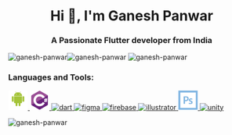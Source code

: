 <h1 align="center">Hi 👋, I'm Ganesh Panwar</h1>
<h3 align="center">A Passionate Flutter developer from India</h3>

<!-- Github Profile Stats -->
<img src="https://github-readme-stats.vercel.app/api?username=GaneshPanwar&theme=tokyonight&count_private=true" align="left" alt="ganesh-panwar" />
<!-- Most Used Languages -->
<img src="https://github-readme-stats.vercel.app/api/top-langs?username=GaneshPanwar&layout=compact&theme=tokyonight" height="194" alt="ganesh-panwar" />
<!-- Contribution  -->
<img src="https://github-readme-streak-stats.herokuapp.com/?user=GaneshPanwar&theme=tokyonight&date_format=%5BY%20%5DM%20j&card_width=487" width="464" alt="ganesh-panwar" />

<!-- <a href="https://github.com/ryo-ma/github-profile-trophy"><img src="https://github-profile-trophy.vercel.app/?username=GaneshPanwar" alt="ganesh-panwar" /></a> 

<h3 align="left">Connect with me:</h3>
<p align="left">
<a href="https://twitter.com/ganesh__panwar" target="blank"><img align="center" src="https://raw.githubusercontent.com/rahuldkjain/github-profile-readme-generator/master/src/images/icons/Social/twitter.svg" alt="ganesh_panwar" height="30" width="40" /></a>
<a href="https://linkedin.com/in/ganesh-panwar" target="blank"><img align="center" src="https://raw.githubusercontent.com/rahuldkjain/github-profile-readme-generator/master/src/images/icons/Social/linked-in-alt.svg" alt="ganesh-panwar" height="30" width="40" /></a>
<a href="https://instagram.com/ganesh___panwar" target="blank"><img align="center" src="https://raw.githubusercontent.com/rahuldkjain/github-profile-readme-generator/master/src/images/icons/Social/instagram.svg" alt="ganesh___panwar" height="30" width="40" /></a>
</p>
-->
<h3 align="left">Languages and Tools:</h3>
<p align="left"> <a href="https://developer.android.com" target="_blank" rel="noreferrer"> <img src="https://raw.githubusercontent.com/devicons/devicon/master/icons/android/android-original-wordmark.svg" alt="android" width="40" height="40"/> </a> <a href="https://www.w3schools.com/cs/" target="_blank" rel="noreferrer"> <img src="https://raw.githubusercontent.com/devicons/devicon/master/icons/csharp/csharp-original.svg" alt="csharp" width="40" height="40"/> </a> <a href="https://dart.dev" target="_blank" rel="noreferrer"> <img src="https://www.vectorlogo.zone/logos/dartlang/dartlang-icon.svg" alt="dart" width="40" height="40"/> </a> <a href="https://www.figma.com/" target="_blank" rel="noreferrer"> <img src="https://www.vectorlogo.zone/logos/figma/figma-icon.svg" alt="figma" width="40" height="40"/> </a> <a href="https://firebase.google.com/" target="_blank" rel="noreferrer"> <img src="https://www.vectorlogo.zone/logos/firebase/firebase-icon.svg" alt="firebase" width="40" height="40"/> </a> <a href="https://www.adobe.com/in/products/illustrator.html" target="_blank" rel="noreferrer"> <img src="https://www.vectorlogo.zone/logos/adobe_illustrator/adobe_illustrator-icon.svg" alt="illustrator" width="40" height="40"/> </a> <a href="https://www.photoshop.com/en" target="_blank" rel="noreferrer"> <img src="https://raw.githubusercontent.com/devicons/devicon/master/icons/photoshop/photoshop-line.svg" alt="photoshop" width="40" height="40"/> </a> <a href="https://unity.com/" target="_blank" rel="noreferrer"> <img src="https://www.vectorlogo.zone/logos/unity3d/unity3d-icon.svg" alt="unity" width="40" height="40"/> </a> </p>

<p align="left"> <img src="https://komarev.com/ghpvc/?username=GaneshPanwar&label=Profile%20views&color=0e75b6&style=flat" alt="ganesh-panwar" /> </p>


<!--
**GaneshPanwar/GaneshPanwar** is a ✨ _special_ ✨ repository because its `README.md` (this file) appears on your GitHub profile.

Here are some ideas to get you started:

- 🔭 I’m currently working on ...
- 🌱 I’m currently learning ...
- 👯 I’m looking to collaborate on ...
- 🤔 I’m looking for help with ...
- 💬 Ask me about ...
- 📫 How to reach me: ...
- 😄 Pronouns: ...
- ⚡ Fun fact: ...
-->
